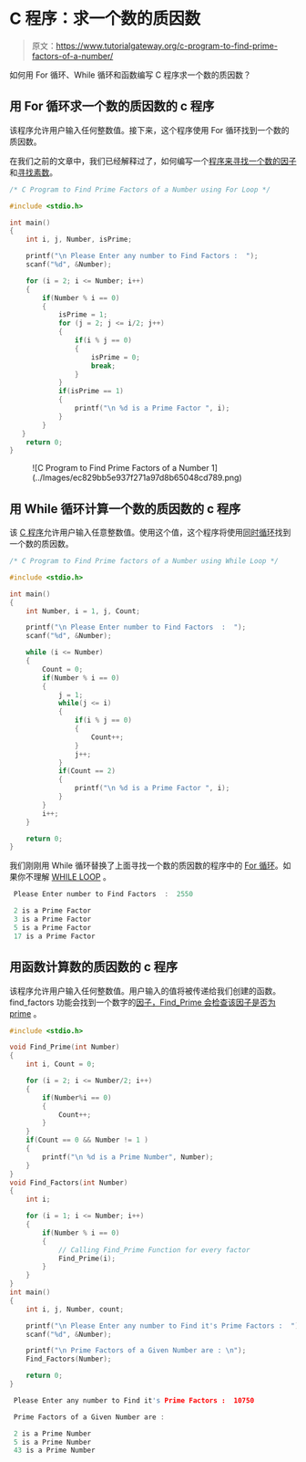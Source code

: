 # C 程序：求一个数的质因数

> 原文：<https://www.tutorialgateway.org/c-program-to-find-prime-factors-of-a-number/>

如何用 For 循环、While 循环和函数编写 C 程序求一个数的质因数？

## 用 For 循环求一个数的质因数的 c 程序

该程序允许用户输入任何整数值。接下来，这个程序使用 For 循环找到一个数的质因数。

在我们之前的文章中，我们已经解释过了，如何编写一个[程序来寻找一个数的因子](https://www.tutorialgateway.org/c-program-to-find-factors-of-a-number/)和[寻找素数](https://www.tutorialgateway.org/c-program-to-find-prime-number/)。

```c
/* C Program to Find Prime Factors of a Number using For Loop */

#include <stdio.h>

int main()
{
  	int i, j, Number, isPrime; 

  	printf("\n Please Enter any number to Find Factors :  ");
  	scanf("%d", &Number);

  	for (i = 2; i <= Number; i++)
   	{
     	if(Number % i == 0)
        {
   			isPrime = 1;
			for (j = 2; j <= i/2; j++)
			{
				if(i % j == 0)
				{
					isPrime = 0;
					break;
				}
			} 
			if(isPrime == 1)
			{
				printf("\n %d is a Prime Factor ", i);
			}	          	
		}
   }
  	return 0;
}
```

<figure class="wp-block-image">![C Program to Find Prime Factors of a Number 1](../Images/ec829bb5e937f271a97d8b65048cd789.png)</figure>

## 用 While 循环计算一个数的质因数的 c 程序

该 [C 程序](https://www.tutorialgateway.org/c-programming/)允许用户输入任意整数值。使用这个值，这个程序将使用[同时循环](https://www.tutorialgateway.org/while-loop-in-c/)找到一个数的质因数。

```c
/* C Program to Find Prime factors of a Number using While Loop */

#include <stdio.h>

int main()
{
  	int Number, i = 1, j, Count; 

  	printf("\n Please Enter number to Find Factors  :  ");
  	scanf("%d", &Number);

 	while (i <= Number)
   	{
   		Count = 0;
    	if(Number % i == 0)
      	{
      		j = 1;
      		while(j <= i)
      		{
      			if(i % j == 0)
      			{
      				Count++;
				}
				j++;
			}
			if(Count == 2)
			{
				printf("\n %d is a Prime Factor ", i);
			} 
      	}
    	i++;
   	}

  	return 0;
}
```

我们刚刚用 While 循环替换了上面寻找一个数的质因数的程序中的 [For 循环](https://www.tutorialgateway.org/for-loop-in-c-programming/)。如果你不理解 [WHILE LOOP](https://www.tutorialgateway.org/while-loop-in-c/) 。

```c
 Please Enter number to Find Factors  :  2550

 2 is a Prime Factor 
 3 is a Prime Factor 
 5 is a Prime Factor 
 17 is a Prime Factor 
```

## 用函数计算数的质因数的 c 程序

该程序允许用户输入任何整数值。用户输入的值将被传递给我们创建的函数。find_factors 功能会找到一个数字的[因子，Find_Prime 会检查该因子是否为](https://www.tutorialgateway.org/c-program-to-find-factors-of-a-number/) [prime](https://www.tutorialgateway.org/c-program-to-find-prime-number/) 。

```c
#include <stdio.h>

void Find_Prime(int Number)
{ 
  	int i, Count = 0; 

  	for (i = 2; i <= Number/2; i++)
   	{
    	if(Number%i == 0)
     	{
       		Count++;
     	} 
   	}
   	if(Count == 0 && Number != 1 )
   	{
   		printf("\n %d is a Prime Number", Number);
   	}
}
void Find_Factors(int Number)
{ 
  	int i; 

  	for (i = 1; i <= Number; i++)
   	{
    	if(Number % i == 0)
     	{
     		// Calling Find_Prime Function for every factor
       		Find_Prime(i);
     	} 
   	}
}
int main()
{
  	int i, j, Number, count; 

  	printf("\n Please Enter any number to Find it's Prime Factors :  ");
  	scanf("%d", &Number);

  	printf("\n Prime Factors of a Given Number are : \n");
	Find_Factors(Number);

  	return 0;
}
```

```c
 Please Enter any number to Find it's Prime Factors :  10750

 Prime Factors of a Given Number are : 

 2 is a Prime Number
 5 is a Prime Number
 43 is a Prime Number
```